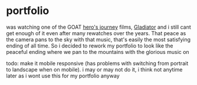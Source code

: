 # portfolio

was watching one of the GOAT [hero's journey](https://en.wikipedia.org/wiki/Hero%27s_journey) films, [Gladiator](https://www.imdb.com/title/tt0172495/) and i still cant get enough of it even after many rewatches over the years. That peace as the camera pans to the sky with that music, that's easily the most satisfying ending of all time. So i decided to rework my portfolio to look like the peaceful ending where we pan to the mountains with the glorious music on

todo: make it mobile responsive (has problems with switching from portrait to landscape when on mobile). i may or may not do it, i think not anytime later as i wont use this for my portfolio anyway
